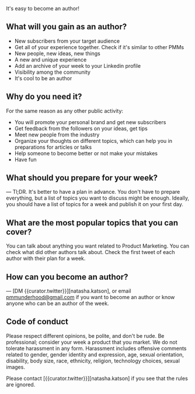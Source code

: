 It's easy to become an author!

## What will you gain as an author?

* New subscribers from your target audience
* Get all of your experience together. Check if it's similar to other PMMs
* New people, new ideas, new things
* A new and unique experience
* Add an archive of your week to your Linkedin profile
* Visibility among the community
* It's cool to be an author

## Why do you need it?

For the same reason as any other public activity:

- You will promote your personal brand and get new subscribers
- Get feedback from the followers on your ideas, get tips
- Meet new people from the industry
- Organize your thoughts on different topics, which can help you in preparations for articles or talks 
- Help someone to become better or not make your mistakes
- Have fun

## What should you prepare for your week?

— Tl;DR. It's better to have a plan in advance. You don't have to prepare everything, but a list of topics you want to discuss might be enough. 
Ideally, you should have a list of topics for a week and publish it on your first day.

## What are the most popular topics that you can cover?

You can talk about anything you want related to Product Marketing. You can check what did other authors talk about. Check the first tweet of each author with their plan for a week.

## How can you become an author?

— [DM {{curator.twitter}}][natasha.katson], or email pmmunderhood@gmail.com if you want to become an author or know 
 anyone who can be an author of the week. 

## Code of conduct

Please respect different opinions, be polite, and don't be rude. Be professional; consider your week a product that you market.
We do not tolerate harassment in any form. Harassment includes offensive comments related to gender, gender identity and expression, 
age, sexual orientation, disability, body size, race, ethnicity, religion, technology choices, sexual images.

Please contact [{{curator.twitter}}][natasha.katson] if you see that the rules are ignored.

[twitterhood]: https://twitter.com/{{pmmunderhood}}

